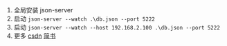 1. 全局安装 json-server 
2. 启动 ` json-server --watch .\db.json --port 5222 `
2. 启动 ` json-server --watch --host 192.168.2.100 .\db.json --port 5222 `
3. 更多 [csdn](https://blog.csdn.net/zhou139856/article/details/125757250)   [简书](https://www.jianshu.com/p/1c4541125b75)